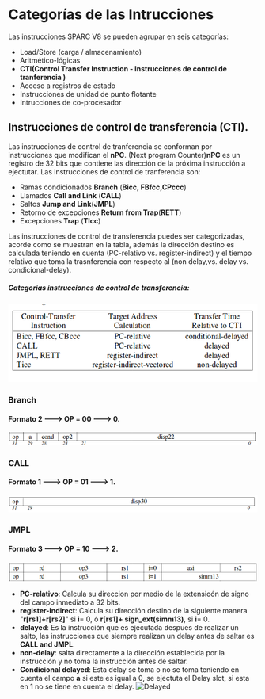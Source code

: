 # Categorías de las Intrucciones
Las instrucciones SPARC V8 se pueden agrupar en seis categorías:  

+ Load/Store (carga / almacenamiento)
+ Aritmético-lógicas
+ **CTI(Control Transfer Instruction - Instrucciones de control de tranferencia )**
+ Acceso a registros de estado
+ Instrucciones de unidad de punto flotante
+ Intrucciones de co-procesador

## Instrucciones de control de transferencia (CTI).
 Las instrucciones de control de tranferencia se conforman por instrucciones que modifican el **nPC**. (Next program Counter)**nPC** es un registro de 32 bits que contiene las dirección de la próxima instrucción a ejectutar. Las instrucciones de control de tranferencia son: 
 
 - Ramas condicionados **Branch** (**Bicc, FBfcc,CPccc**)
 - Llamados **Call and Link** (**CALL**)
 - Saltos **Jump and Link**(**JMPL**)
 - Retorno de excepciones **Return from Trap**(**RETT**)
 - Excepciones **Trap** (**TIcc**)
 
Las instrucciones de control de transferencia puedes ser categorizadas, acorde como se muestran en la tabla, además la dirección destino es calculada teniendo en cuenta (PC-relativo vs. register-indirect) y el tiempo relativo que toma la trasnferencia con respecto al (non delay,vs. delay vs. condicional-delay).
 
 ##### Categorias instrucciones de control de transferencia:
 
 ![categorias](./images/categoriasCTI.png " Categorias de transferencia de datos")
 
 
 ### Branch
 #### Formato 2 ---> OP = 00 ---> 0.
  
 ![Branch](./images/branch.png " Formato Branch")
 
 ### CALL
 #### Formato 1 ---> OP = 01 ---> 1.
  ![Call](./images/call.png "Call")
  
 ### JMPL
 #### Formato 3 ---> OP = 10 ---> 2.
  ![jmpl](./images/jmpl.png "jmpl")

 - **PC-relativo**: Calcula su direccion por medio de la extensioón de signo del campo inmediato a 32 bits.
 - **register-indirect**: Calcula su dirección destino de la siguiente manera "**r[rs1]+r[rs2]**" si **i**= 0, ó **r[rs1]+ sign_ext(simm13)**, si **i**= 0.  
 - **delayed**: Es la instrucción que es ejecutada despues de realizar un salto, las instrucciones que siempre realizan un delay antes de saltar es **CALL and JMPL**.
 - **non-delay**: salta directamente a la dirección establecida por la instrucción y no toma la instrucción antes de saltar.
 - **Condicional delayed**: Esta delay se toma o no se toma teniendo en cuenta el campo **a** si este es igual a 0, se ejectuta el Delay slot, si esta en 1 no se tiene en cuenta el delay.
  ![Delayed](./images/conditionalDelayed.png " Categorias de transferencia de datos")
 
 
 
 
 

